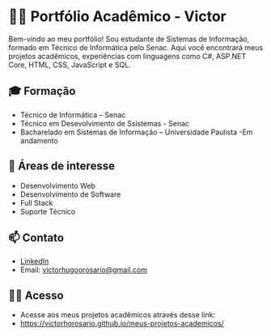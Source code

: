 # 👨‍💻 Portfólio Acadêmico - Victor

Bem-vindo ao meu portfólio! Sou estudante de Sistemas de Informação, formado em Técnico de Informática pelo Senac. Aqui você encontrará meus projetos acadêmicos, experiências com linguagens como C#, ASP.NET Core, HTML, CSS, JavaScript e SQL.


## 🎓 Formação
- Técnico de Informática – Senac
- Técnico em Desevolvimento de Ssistemas - Senac
- Bacharelado em Sistemas de Informação – Universidade Paulista -Em andamento

## 🎯 Áreas de interesse
- Desenvolvimento Web
- Desenvolvimento de Software
- Full Stack
- Suporte Técnico

## 📫 Contato
- [LinkedIn](https://www.linkedin.com/in/victor-rosario-2872b6251/)
- Email: victorhugoorosario@gmail.com

## 👨‍💻 Acesso
- Acesse aos meus projetos acadêmicos através desse link:
- https://victorhorosario.github.io/meus-projetos-academicos/
